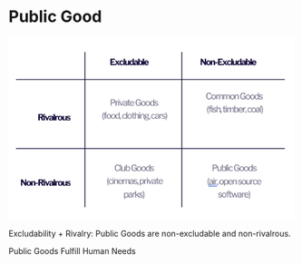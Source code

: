# Public Good

![](<../../.gitbook/assets/image (6) (1).png>)

Excludability + Rivalry: Public Goods are non-excludable and non-rivalrous.

Public Goods Fulfill Human Needs
